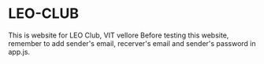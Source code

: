 # LEO-CLUB
This is website for LEO Club, VIT vellore
Before testing this website, remember to add sender's email, recerver's email and sender's password in app.js.
